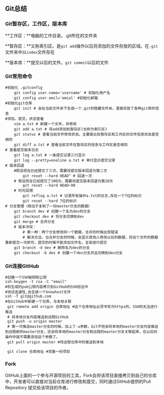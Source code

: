 ## Git总结

### Git暂存区，工作区，版本库

**工作区：**电脑的工作目录。.git所在的文件夹

**暂存区：**又称索引区。是`git add`操作以后将添加的文件存放的区域。在`.git`文件夹中以`index`文件存在

**版本库：**提交以后的文件。`git commit`以后的文件

### Git常用命令

```shell
#初始化 .gitconfig
    git config user.name='username' # 初始化用户名
    git config user.emil='emial' #初始化邮箱
#初始化git仓库
	git init # 会在当前文件夹下生成一个.git的隐藏文件夹，里面存放了各种git库的信息
#添加，提交，状态查看
	vim a.txt # 新建一个文件，并修改
	git add a.txt # 将add添加到暂存区(也称为索引区)
	git status # 查看当前文件修改状态。主要是比较暂存区和工作区的文件信息状态是否相同
	git diff a.txt # 查看当前文件在暂存区的信息与工作区是否相同
# 查看提交版本日志
	git log a.txt # 一条提交记录三行显示
	git log --pretty=oneline a.txt # 单行显示提交记录
# 版本回退
	#假设现在已经提交了三次，需要将提交版本回退为第二次
		git reset --hard HEAD^ # 回退一次
	# 假设现在已经提交了100次，需要将提交版本回退为第10次
		git reset --hard HEAD~90
	# 时光回溯
		git reflog a.txt # 记录所有操作a.txt的日志,存在一个7位的标识
		git reset --hard 7位的标识
# 分支管理（相当于复制了一份master分支的数据）
	git branch dev # 创建一个名为dev的分支
	git checkout dev # 将分支切换到dev
	git merge # 合并分支
	# 版本冲突：
		# 第一种：两个分支修改同一个数据，合并的时候出现错误
		# 解决方法，当合并分支的时候，会显示其他人修改以后的数据，将这个文件的数据重新提交一次即可，提交的时候不能添加文件名，全部进行提交
	git branch -d dev # 删除名为dev的分支
	git checkout -b dev # 创建一个dev分支并且切换到dev分支	
```

### Git连接GitHub

```shell
#创建一个SSH秘钥和公钥
ssh-keygen -t rsa -C "email"
#将生成的pub公钥内容拷贝到GitHub的SSH验证中
#测试连通性,会生成一个knowhost文件
ssh -T git@github.com
#在GitHub中新建一个仓库，与本地关联
 git remote add origin 仓库地址 #这个仓库地址必须书写为https的，SSH的无法进行推送
 # 将本地分支内容推送到远程GitHub
 git push -u origin master
 # 第一次推送master分支的时候，加上了-u参数，Git不但会将本地的master分支内容推送到远程新的master分支，还会将本地的master分支和远程的master分支关联起来，在以后的操作中就不需要添加这个参数了。
 git pull origin master #将远程仓库中的推送到本地
 
 git clone 仓库地址 #克隆一份项目
```

### Fork

GitHub上面的一个参与开源项目的工具，Fork会将该项目直接拷贝到自己的仓库中，开发者可以直接对当前仓库进行修改和提交，同时通过GitHub提供的Pull Repository 提交给该项目的作者。